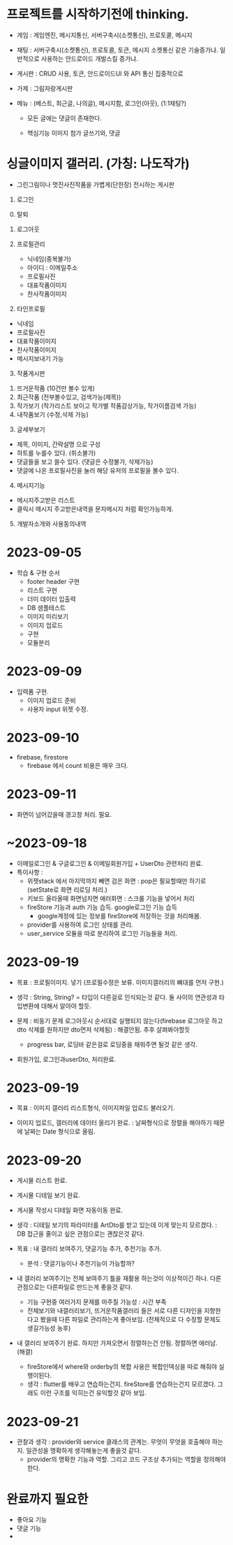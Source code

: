 # 프로젝트를 시작하기전에 thinking.

- 게임 : 게임엔진, 메시지통신, 서버구축시(소켓통신), 프로토콜, 메시지
- 채팅 : 서버구축시(소켓통신), 프로토콜, 토큰, 메시지
  소켓통신 같은 기술증가냐.
  일반적으로 사용하는 안드로이드 개발스킬 증가냐.
- 게시판 : CRUD 사용, 토큰, 안드로이드UI 와 API 통신 집중적으로

- 가제 : 그림자랑게시판
- 메뉴 : (베스트, 최근글, 나의글), 메시지함, 로그인(아웃), (1:1채팅?)

  - 모든 글에는 댓글이 존재한다.

  - 핵심기능 이미지 첨가 글쓰기와, 댓글

# 싱글이미지 갤러리. (가칭: 나도작가)

- 그린그림이나 멋진사진작품을 가볍게(단한장) 전시하는 게시판

1. 로그인

0) 탈퇴
1) 로그아웃
2) 프로필관리

   - 닉네임(중복불가)
   - 아이디 : 이메일주소
   - 프로필사진
   - 대표작품이미지
   - 찬사작품이미지

2. 타인프로필

- 닉네임
- 프로필사진
- 대표작품이미지
- 찬사작품이미지
- 메시지보내기 가능

3. 작품게시판

1) 뜨거운작품 (10건만 볼수 있게)
2) 최근작품 (전부볼수있고, 검색가능(제목))
3) 작가보기 (작가리스트 보이고 작가별 작품감상가능, 작가이름검색 가능)
4) 내작품보기 (수정,삭제 가능)

3. 글세부보기

- 제목, 이미지, 간략설명 으로 구성
- 하트를 누를수 있다. (취소불가)
- 댓글들을 보고 쓸수 있다. (댓글은 수정불가, 삭제가능)
- 댓글에 나온 프로필사진을 눌러 해당 유저의 프로필을 볼수 있다.

4. 메시지기능

- 메시지주고받은 리스트
- 클릭시 메시지 주고받은내역을 문자메시지 처럼 확인가능하게.

5. 개발자소개와 사용동의내역

# 2023-09-05

- 학습 & 구현 순서
  - footer header 구현
  - 리스트 구현
  - 더미 데이터 입출력
  - DB 샘플테스트
  - 이미지 미리보기
  - 이미지 업로드
  - 구현
  - 모듈분리

# 2023-09-09

- 입력폼 구현.
  - 이미지 업로드 준비
  - 사용자 input 위젯 수정.

# 2023-09-10

- firebase, firestore
  - firebase 에서 count 비용은 매우 크다.

# 2023-09-11

- 화면이 넘어갔을때 경고창 처리. 필요.

# ~2023-09-18

- 이메일로그인 & 구글로그인 & 이메일회원가입 + UserDto 관련처리 완료.
- 특이사항 :
  - 위젯stack 에서 마지막까지 빼면 검은 화면 : pop은 필요할때만 하기로 (setState로 화면 리로딩 처리.)
  - 키보드 올라올때 화면넘치면 애러화면 : 스크롤 기능을 넣어서 처리
  - fireStore 기능과 auth 기능 습득. google로그인 기능 습득
    - google계정에 있는 정보를 fireStore에 저장하는 것을 처리해봄.
  - provider를 사용하여 로그인 상태를 관리.
  - user_service 모듈을 따로 분리하여 로그인 기능들을 처리.

# 2023-09-19

- 목표 : 프로필이미지. 넣기 (프로필수정은 보류. 이미지갤러리의 뼈대를 먼저 구현.)
- 생각 : String, String? = 타입이 다른걸로 인식되는것 같다. 둘 사이의 연관성과 타입변환에 대해서 알아야 할듯.
- 문제 : 비동기 문제 로그아웃시 순서대로 실행되지 않는다(firebase 로그아웃 하고 dto 삭제를 원하지만 dto먼저 삭제됨) : 해결안됨. 추후 살펴봐야할듯

  - progress bar, 로딩바 같은걸로 로딩중을 채워주면 될것 같은 생각.

- 회원가입, 로그인과userDto, 처리완료.

# 2023-09-19

- 목표 : 이미지 갤러리 리스트형식, 이미지파일 업로드 불러오기.

- 이미지 업로드, 갤러리에 데이터 올리기 완료. : 날짜형식으로 정렬을 해야하기 때문에 날짜는 Date 형식으로 올림.

# 2023-09-20

- 게시물 리스트 완료.
- 게시물 디테일 보기 완료.
- 게시물 작성시 디테일 화면 자동이동 완료.

- 생각 : 디테일 보기의 파라미터를 ArtDto를 받고 있는데 이게 맞는지 모르겠다. : DB 접근을 줄이고 싶은 관점으로는 괜찮은것 같다.

- 목표 : 내 갤러리 보여주기, 댓글기능 추가, 추천기능 추가.
  - 분석 : 댓글기능이나 추천기능이 가능할까?
- 내 갤러리 보여주기는 전체 보여주기 틀을 재활용 하는것이 이상적이긴 하나. 다른 관점으로는 다른파일로 만드는게 좋을것 같다.
  - 기능 구현중 여러가지 문제를 마주칠 가능성 : 시간 부족
  - 전체보기와 내갤러리보기, 뜨거운작품갤러리 들은 서로 다른 디자인을 지향한다고 봤을때 다른 파일로 관리하는게 좋아보임. (전체적으로 다 수정할 문제도 생길가능성 농후)
- 내 갤러리 보여주기 완료. 하지만 가져오면서 정렬하는건 안됨. 정렬하면 애러남. (해결)
  - fireStore에서 where와 orderby의 복합 사용은 복합인덱싱을 따로 해줘야 실행이된다.
  - 생각 : flutter를 배우고 연습하는건지. fireStore를 연습하는건지 모르겠다. 그래도 이런 구조를 익히는건 유익할것 같아 보임.

# 2023-09-21

- 관찰과 생각 : provider와 service 클래스의 관계는. 무엇이 무엇을 호출해야 하는지. 일관성을 명확하게 생각해놓는게 좋을것 같다.
  - provider의 명확한 기능과 역할. 그리고 코드 구조상 추가되는 역할을 정의해야한다.

# 완료까지 필요한

- 좋아요 기능
- 댓글 기능
-

